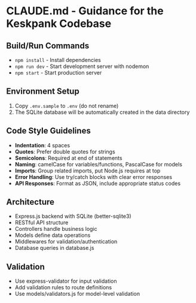 # CLAUDE.md - Guidance for the Keskpank Codebase

## Build/Run Commands
- `npm install` - Install dependencies
- `npm run dev` - Start development server with nodemon
- `npm start` - Start production server

## Environment Setup
1. Copy `.env.sample` to `.env` (do not rename)
2. The SQLite database will be automatically created in the data directory

## Code Style Guidelines
- **Indentation**: 4 spaces
- **Quotes**: Prefer double quotes for strings
- **Semicolons**: Required at end of statements
- **Naming**: camelCase for variables/functions, PascalCase for models
- **Imports**: Group related imports, put Node.js requires at top
- **Error Handling**: Use try/catch blocks with clear error responses
- **API Responses**: Format as JSON, include appropriate status codes

## Architecture
- Express.js backend with SQLite (better-sqlite3)
- RESTful API structure
- Controllers handle business logic
- Models define data operations
- Middlewares for validation/authentication
- Database queries in database.js

## Validation
- Use express-validator for input validation
- Add validation rules to route definitions
- Use models/validators.js for model-level validation